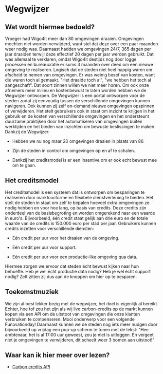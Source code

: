 # Wegwijzer

## Wat wordt hiermee bedoeld?
Vroeger had Wigo4it meer dan 80 omgevingen draaien. Omgevingen mochten niet worden verwijderd, want stel dat deze over een paar maanden weer nodig was. Daarnaast hadden we omgevingen 24/7, 365 dagen per jaar draaiden terwijl deze effectief 20 dagen per jaar werden gebruikt. Dat was allemaal te verklaren, omdat Wigo4it destijds nog door logge processen en bureaucratie er soms 3 maanden over deed om een nieuwe omgeving te realiseren. Logisch dat de steden niet heel happig waren om afscheid te nemen van omgevingen. Er was weinig besef van kosten, want die waren toch al gemaakt. "Het draaide toch al", "we hebben het toch al aangeschaft". Dat soort zinnen willen we niet meer horen. Om ook onze afnemers meer milieu en kostenbewust te laten worden hebben we de Wegwijzer ontworpen. De Wegwijzer is een portal ontworpen voor de steden zodat zij eenvoudig tussen de verschillende omgevingen kunnen navigeren. Ook kunnen zij zelf on-demand nieuwe omgevingen opspinnen of verwijderen. Het stelt gebruikers ook in staat om inzicht te krijgen in het gebruik en de kosten van verschillende omgevingen en het ondersteunt duurzame praktijken door het automatiseren van omgevingen buiten werktijden en het bieden van inzichten om bewuste beslissingen te maken. Dankzij de Wegwijzer:

- Hebben we nu nog maar 20 omgevingen draaien in plaats van 80.

- Zijn de steden in control om omgevingen op en af te schalen.

- Dankzij het creditsmodel is er een insentive om er ook echt bewust mee om te gaan.

## Het creditsmodel
Het creditsmodel is een systeem dat is ontworpen om besparingen te realiseren door marktconforme en flexibele dienstverlening te bieden. Het stelt de steden in staat om zelf te bepalen hoeveel extra omgevingen ze nodig hebben en voor hoe lang, op basis van credits. Deze credits zijn onderdeel van de basisbegroting en worden omgerekend naar een waarde in euro's. Bijvoorbeeld, één credit staat gelijk aan drie euro en de totale waarde van de credits is 150.000 euro per stad per jaar. Gebruikers kunnen credits inzetten voor verschillende diensten:

- Eén credit per uur voor het draaien van de omgeving.

- Eén credit per uur voor support.

- Eén credit per uur voor een productie-like omgeving qua data.

Hiermee zorgen we ervoor dat steden écht bewust kijken naar hun behoefte. Heb je wel écht productie data nodig? Heb je wel écht support nodig? Zelf zitten zij dus aan de knoppen om hier op te besparen.

## Toekomstmuziek
We zijn al best lekker bezig met de wegwijzer, het doel is eigenlijk al bereikt. Echter, hoe tof zou het zijn als wij live carbon-credits op de markt kunnen kopen via een API om de uitstoot van omgevingen die onze klanten verbruiken te compenseren. Mooi onderwerp voor een volgende Funovationday!
Daarnaast kunnen we de steden nog iets meer nudgen door bijvoorbeeld op vrijdag een pop-up scherm te tonen met de tekst: "Hee ambtenaar, het is al 17:00 uur geweest, zou je niet is uitloggen. En vergeet niet je omgevingen te verwijderen, dit scheelt weer 3 bomen aan uitstoot!"

## Waar kan ik hier meer over lezen?
- <a href="https://www.cnaught.com/product/api-integration">Carbon credits API</a>





